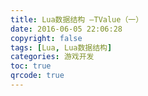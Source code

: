 ```yaml
---
title: Lua数据结构 —TValue（一）
date: 2016-06-05 22:06:28
copyright: false
tags: [Lua, Lua数据结构]
categories: 游戏开发
toc: true
qrcode: true
---
```




